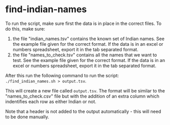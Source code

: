 # find-indian-names

To run the script, make sure first the data is in place in the correct files. To do this, make sure:
1. the file "indian_names.tsv" contains the known set of Indian names. See the example file given for the correct format. If the data is in an excel or numbers spreadsheet, export it in the tab separated format. 
2. the file "names_to_check.tsv" contains all the names that we want to test. See the example file given for the correct format. If the data is in an excel or numbers spreadsheet, export it in the tab separated format. 

After this run the following command to run the script: `./find_indian_names.sh > output.tsv`. 

This will create a new file called `output.tsv`. The format will be similar to the "names_to_check.csv" file but with the addition of an extra column which indentifies each row as either Indian or not. 

Note that a header is not added to the output automatically - this will need to be done manually. 